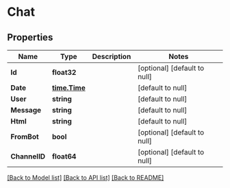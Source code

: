 # Chat

## Properties
Name | Type | Description | Notes
------------ | ------------- | ------------- | -------------
**Id** | **float32** |  | [optional] [default to null]
**Date** | [**time.Time**](time.Time.md) |  | [default to null]
**User** | **string** |  | [default to null]
**Message** | **string** |  | [default to null]
**Html** | **string** |  | [default to null]
**FromBot** | **bool** |  | [optional] [default to null]
**ChannelID** | **float64** |  | [optional] [default to null]

[[Back to Model list]](../README.md#documentation-for-models) [[Back to API list]](../README.md#documentation-for-api-endpoints) [[Back to README]](../README.md)


